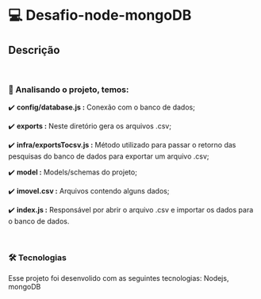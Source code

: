 # 💻 Desafio-node-mongoDB

## Descrição

<br>

### 🚀 Analisando o projeto, temos:

✔️ **config/database.js :** Conexão com o banco de dados;

✔️ **exports :** Neste diretório gera os arquivos .csv;

✔️ **infra/exportsTocsv.js :** Método utilizado para passar o retorno das pesquisas do banco de dados para exportar um arquivo .csv;

✔️ **model :** Models/schemas do projeto;

✔️ **imovel.csv :** Arquivos contendo alguns dados;

✔️ **index.js :** Responsável por abrir o arquivo  .csv e importar os dados para o banco de dados.

<br>

### 🛠️ Tecnologias
Esse projeto foi desenvolido com as seguintes tecnologias:
Nodejs, mongoDB 





